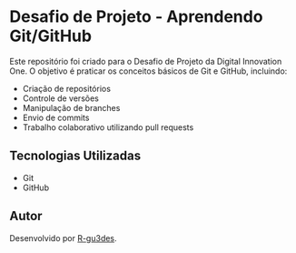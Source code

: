 # Desafio de Projeto - Aprendendo Git/GitHub

Este repositório foi criado para o Desafio de Projeto da Digital Innovation One. O objetivo é praticar os conceitos básicos de Git e GitHub, incluindo:

- Criação de repositórios
- Controle de versões
- Manipulação de branches
- Envio de commits
- Trabalho colaborativo utilizando pull requests

## Tecnologias Utilizadas

- Git
- GitHub

## Autor

Desenvolvido por [R-gu3des](https://github.com/R-gu3des).
